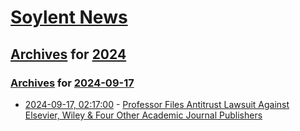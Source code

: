 # [Soylent News](../../../README.md)

## [Archives](../../index.md) for [2024](../index.md)

### [Archives](../../index.md) for [2024-09-17](index.md)

* [2024-09-17, 02:17:00](https://soylentnews.org/article.pl?sid=24/09/15/1312208&from=rss) - [Professor Files Antitrust Lawsuit Against Elsevier, Wiley & Four Other Academic Journal Publishers](https://soylentnews.org/article.pl?sid=24/09/15/1312208&from=rss)
